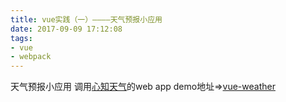 ```yaml
---
title: vue实践（一）————天气预报小应用
date: 2017-09-09 17:12:08
tags:
- vue
- webpack
---
```

天气预报小应用
调用[心知天气](https://www.seniverse.com)的web app
demo地址=>[vue-weather](http://mccarthey.coding.me/weather)

# 

